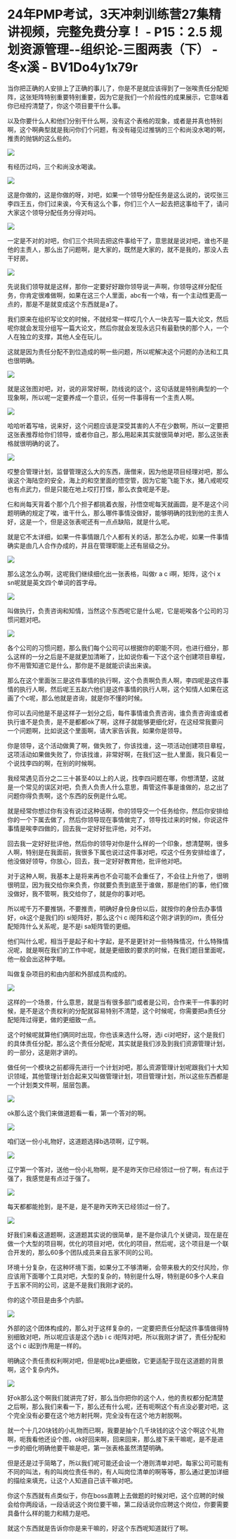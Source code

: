 # 24年PMP考试，3天冲刺训练营27集精讲视频，完整免费分享！ - P15：2.5 规划资源管理--组织论-三图两表（下） - 冬x溪 - BV1Do4y1x79r

当你把正确的人安排上了正确的事儿了，你是不是就应该得到了一张唉责任分配矩阵，这张矩阵特别重要特别重要，因为它是我们一个阶段性的成果展示，它意味着你已经捋清楚了，你这个项目要干什么事。

以及你要什么人和他们分别干什么啊，没有这个表格的现象，或者是并真也特别啊，这个啊典型就是我问你们个问题，有没有碰见过推锅的三个和尚没水喝的啊，推责的抛锅的这么些的。



![](img/e31171b16b9baa280b8f953c8c06fdec_1.png)

有经历过吗，三个和尚没水喝诶。

![](img/e31171b16b9baa280b8f953c8c06fdec_3.png)

这是你做的，这是你做的呀，对吧，如果一个领导分配任务是这么说的，说哎张三李四王五，你们过来诶，今天有这么个事，你们三个人一起去把这事给干了，请问大家这个领导分配任务分得对吗。



![](img/e31171b16b9baa280b8f953c8c06fdec_5.png)

一定是不对的对吧，你们三个共同去把这件事给干了，意思就是说对吧，谁也不是他的主责人，那么出了问题啊，是大家的，既然是大家的，就不是我的，那没人去干好房。



![](img/e31171b16b9baa280b8f953c8c06fdec_7.png)

先说我们领导就是这样，那你一定要好好跟你领导说一声啊，你领导这样分配任务，你肯定很难做啊，如果在这三个人里面，abc有一个啥，有一个主动性更高一点的，那是不是就变成这个东西就是a了。

我们原来在组织写论文的时候，不就经常一样哎几个人一块去写一篇大论文，然后呢你就会发现分组写一篇大论文，然后你就会发现永远只有最勤快的那个人，一个人在独立的支撑，其他人全在玩儿。

这就是因为责任分配不到位造成的啊一些问题，所以呢解决这个问题的办法和工具也很明确。

![](img/e31171b16b9baa280b8f953c8c06fdec_9.png)

就是这张图对吧，对，说的非常好啊，防线说的这个，这句话就是特别典型的一个现象啊，所以呢一定要养成一个意识，任何一件事得有一个主责人啊。



![](img/e31171b16b9baa280b8f953c8c06fdec_11.png)

哈哈听着写啥，说来好，这个问题应该是深受其害的人不在少数啊，所以一定要把这张表推荐给你们领导，或者你自己，那么用起来其实就很简单对吧，那么这张表格就很明确的说了。



![](img/e31171b16b9baa280b8f953c8c06fdec_13.png)

哎整合管理计划，监督管理这么大的东西，唐僧来，因为他是项目经理对吧，那么诶这个海陆空的安全，海上的和空里面的悟空管，因为它能飞能下水，猪八戒呢哎也有点武力，但是只能在地上哎打打怪，那么衣食呢是不是。

仨和尚每天背着个那个几个担子都挑着衣服，孙悟空呢每天就画圆，是不是这个问题明确的规定了唉，谁干什么，那么哪件事情没做好，能够明确的找到他的主责人好，这是一个，但是这张表呢还有一点点缺陷，就是什么呢。

就是它不太详细，如果一件事情跟几个人都有关的话，那怎么办呢，如果一件事情确实是由几人合作办成的，并且在管理职能上还有层级之分。



![](img/e31171b16b9baa280b8f953c8c06fdec_15.png)

那么这怎么办啊，这呢我们继续细化出一张表格，叫做r a c i啊，矩阵，这个i x sn呢就是英文四个单词的首字母。



![](img/e31171b16b9baa280b8f953c8c06fdec_17.png)

叫做执行，负责咨询和知情，当然这个东西呢它是什么呢，它是呃唉各个公司的习惯问题对吧。

![](img/e31171b16b9baa280b8f953c8c06fdec_19.png)

各个公司的习惯问题，那么我们每个公司可以根据你的职能不同，也进行细分，那么这样的一分之后是不是就更加清晰了，比如说你看一下这个这个创建项目章程，你不用管知道它是什么，那你是不是就能识读出来诶。

那么在这个里面张三是这件事情的执行啊，这个负责啊负责人啊，李四呢是这件事情的执行人啊，然后呢王五赵六他们是这件事情的执行人啊，这个知情人如果在这画了个c呢，那么他就是咨询，就是你不懂的时候。

你可以去问他是不是这样子一划分之后，每件事情谁负责咨询，谁负责咨询谁或者执行谁不是负责，是不是都都ok了啊，这样子就能够更细化好，在这经常我要问一个问题啊，比如说这个里面啊，请大家告诉我，如果你是领导。

你是领导，这个活动做黄了啊，做失败了，你该找谁，这一项活动创建项目章程，这项活动如果做失败了，你该找谁，非常好啊，在我们这一批人里面，我只看见一个说找李四的啊，在别的时候啊。

我经常遇见百分之二三十甚至40以上的人说，找李四问题在哪，你想清楚，这就是一个常见的误区对吧，负责人负责人什么意思，甭管这件事是谁做的，总之出了问题你得负责啊，这个东西的反例是什么呢。

就是经常你想过你有没有说过这种话啊，你的领导交一个任务给你，然后你安排给你的一个下属去做了，然后你领导现在事情做完了，领导找过来的时候，你说这件事情是唉李四做的，回去我一定好好批评他，对不对。

回去我一定好好批评他，然后你的领导对你是什么样的一个印象，想清楚啊，很多人啊，特别是在我面前，我很多下属也说过这件事对吧，哎这个任务安排给谁了，他没做好领导，你放心，回去，我一定好好教育他，批评他对吧。

对于这种人啊，我基本上是将来再也不会可能不会重任了，不会往上升他了，很明很明显，因为我交给你来负责，你就要负责到底至于谁做，那是他们的事，他们做没做好，我不管啊，我交给你了，就是你的事对吧。

所以呢千万不要推锅，不要推责，明确好身份身份以后，就按你的身份去办事情好，ok这个是我们的i si矩阵好，那么这个i c i矩阵和这个刚才讲到的im，责任分配矩阵什么关系呢，是不是i sa矩阵管的更细。

他们叫什么呢，相当于是起子和十字起，是不是更针对一些特殊情况，什么特殊情况呢，就是啊在我们的工作中呢，就是更细致的要求的时候，在我们题目里面呢，他一般会出这种字眼。

叫做复杂项目的和由内部和外部成员构成的。

![](img/e31171b16b9baa280b8f953c8c06fdec_21.png)

这样的一个场景，什么意思，就是当有很多部门或者是公司，合作来干一件事的时候，是不是这个责权利的分配就容易特别不清楚，这个时候呢，你需要把a责任分配矩阵过得更，做的更细致一点。

这个时候呢就算他们俩同时出现，你也该来选什么呀，选i ci对吧好，这个是我们的具体责任分配，那么这个责任分配呢，其实就是我们涉及到我们资源管理计划，的一部分，这是刚才讲的。

做任何一个模块之前都得先进行一个计划对吧，那么资源管理计划呢跟我们十大知识领域，其他管理计划合起来又叫做管理计划，项目管理计划，所以这些东西都是一个计划类文件啊，层层包裹。



![](img/e31171b16b9baa280b8f953c8c06fdec_23.png)

ok那么这个我们来做道题看一看，第一个答对的啊。

![](img/e31171b16b9baa280b8f953c8c06fdec_25.png)

咱们送一份小礼物好，这道题选择b选项啊，辽宁啊。

![](img/e31171b16b9baa280b8f953c8c06fdec_27.png)

辽宁第一个答对，送他一份小礼物啊，是不是昨天你已经领过一份了啊，有点过于强了，我感觉是有点过于强了。

![](img/e31171b16b9baa280b8f953c8c06fdec_29.png)

每天都都能抢到，是不是，是不是昨天昨天已经领过一份了。

![](img/e31171b16b9baa280b8f953c8c06fdec_31.png)

好我们来看这道题啊，这道题其实说的很简单，是不是你读几个关键词，现在是在做一个大型的项目啊，优化的项目对吧，优化的项目，然后呢，这个项目是一个联合开发的，那么60多个团队成员来自五家不同的公司。

环境十分复杂，在这种环境下面，如果分工不够清晰，会带来极大的交付风险，你应该用下面哪个工具对吧，大型的复杂的，特别是什么呀，特别是60多个人来自于五家不同的公司，这是不是我们我刚才说的。

你的这个项目是由多个内部。

![](img/e31171b16b9baa280b8f953c8c06fdec_33.png)

外部的这个团体构成的，那么对于这样复杂的，一定要把责任分配这件事情做得特别细致对吧，所以呢应该是这个选b i c i矩阵对吧，所以我刚才讲了，责任分配和这个i c i起到作用是一样的。

明确这个责任责权利啊对吧，但是呢b比a更细致，它更适配于现在这道题的背景啊，这个复杂内外。

![](img/e31171b16b9baa280b8f953c8c06fdec_35.png)

好ok那么这个啊我们就讲完了好，那么当你把你的这个人，他的责权都分配清楚之后啊，那么我们来看一下，那么还有什么呢，还有呃啊这个有点没必要对吧，这个完全没有必要在这个地方射托啊，完全没有在这个地方射脱啊。

就一个十几20块钱的小礼物而已啊，我要是抽个几千块钱的这个这个啊这个礼物啊，呃我看他还设个图，ok好回来啊，回来回来，那么接下来干嘛呢，是不是进一步的细化明确他要干嘛是吧，第一张表格虽然清楚明确。

但是还是过于简略了，所以我们呢可能还会设一个港则清单对吧，每家公司可能有不同的叫法，有的叫岗位责任书的，有人叫岗位清单的啊等等，那么通过更加详细的描绘来填充，让这个人知道自己该干嘛对吧。

你这个东西就有点类似于，你在boss直聘上去做题的时候对吧，这个应聘的时候会给你两段话，一段话说这个岗位要干嘛，第二段话说你应聘这个岗位，你要需要具备什么样的能力和精力是吧。

就这个东西就是告诉你你是来干嘛的，好这个东西呢知道就行了啊。